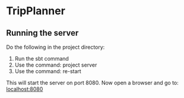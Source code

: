 # TripPlanner

## Running the server

Do the following in the project directory:
1. Run the sbt command
2. Use the command: project server
3. Use the command: re-start

This will start the server on port 8080. Now open a browser and go to: [localhost:8080](localhost:8080)
